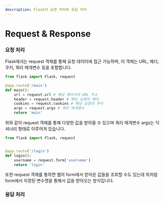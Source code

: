 ```yaml
---
description: Flask의 요청 처리와 응답 처리
---
```


# Request & Response

### 요청 처리

Flask에서는 request 객체를 통해 요청 데이터에 접근 가능하며, 이 객체는 URL, 헤더, 쿠키, 쿼리 매개변수 등을 포함합니다.

```python
from flask import Flask, request

@app.route('/main')
def main():
    url = request.url # 해당 페이지의 URL 주소
    header = request.header # 해당 요청의 헤더
    cookies = request.cookies # 해당 요청의 쿠키
    args = request.args # 쿼리 매개변수
    return 'main'
```

위와 같이 request 객체를 통해 다양한 값을 받아올 수 있으며 쿼리 매개변수 args는 딕셔너리 형태로 이루어져 있습니다.

```python
from flask import Flask, request


@app.route('/login')
def login():
    username = request.form['username']
    return 'login'
```

또한 request 객체를 통하면 웹의 form에서 받아온 값들을 조회할 수도 있는데 위처럼 form에서 지정된 변수명을 통해서 값을 받아오는 방식입니다.

### 응답 처리



